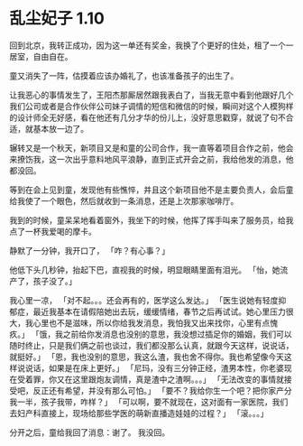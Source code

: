 # 乱尘妃子 1.10

回到北京，我转正成功，因为这一单还有奖金，我换了个更好的住处，租了一个一居室，自由自在。

童又消失了一阵，估摸着应该办婚礼了，也该准备孩子的出生了。

让我恶心的事情发生了，王阳杰那厮居然跟我表白了，当我无意中看到他跟好几个我们公司或者是合作伙伴公司妹子调情的短信和微信的时候，瞬间对这个人模狗样的设计师全无好感，看在他还有几分才华的份儿上，没好意思戳穿，就说了句不合适，就基本放一边了。

辗转又是一个秋天，新项目又是和童的公司合作，我一直等着项目合作之前，他会来撩饬我，这一次出乎意料地风平浪静，直到正式开会之前，我给他发的消息，他都没回。

等到在会上见到童，发现他有些憔悴，并且这个新项目他不是主要负责人，会后童给我使了一个眼色，然后就收到一条消息，还是上次那家咖啡厅。

我到的时候，童呆呆地看着窗外，我坐下的时候，他挥了挥手叫来了服务员，给我点了一杯我爱喝的摩卡。

静默了一分钟，我开口了，
「咋？有心事？」

他低下头几秒钟，抬起下巴，直视我的时候，明显眼睛里面有泪光。
「怡，她流产了，孩子没了。」

我心里一凉，
「对不起。。。还会再有的，医学这么发达。」
「医生说她有轻度抑郁症，最近我基本在请假陪她出去玩，缓缓情绪，春节之后再试试。她心里压力很大，我心里也不是滋味，所以你给我发消息，我怕我又出来找你，心里有点愧疚。」
「饿，我之前给你发消息也没别的意思，我没想过插足你的婚姻，我们可以随时终止，只是我们俩之前也谈过，我们都没那么认真，就跟今天这样，说说话，就挺好。」
「恩，我也没别的意思，我这么渣，我也舍不得你。我也希望像今天这样说说话，如果是在床上更好。」
「尼玛，没有三分钟正经，渣男本性，你老婆现在受着罪，你又在这里跟炮友调情，真是渣中之渣啊。。。」
「无法改变的事情就接受吧，反正还有希望，并没有那么可怕。」
「要不？我给你生一个吧？把你家产分我一半，孩子我带，咋样？」
「可以啊，要不就现在，这对面有一家医院，我们去妇产科直接上，现场给那些学医的萌新直播造娃娃的过程？」
「滚。。。」

分开之后，童给我回了消息：谢了。
我没回。





